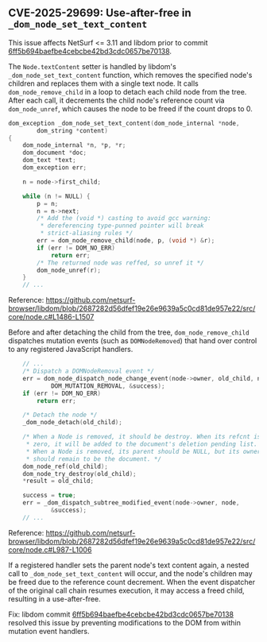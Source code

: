 ## CVE-2025-29699: Use-after-free in `_dom_node_set_text_content`

This issue affects NetSurf <= 3.11 and libdom prior to commit [6ff5b694baefbe4cebcbe42bd3cdc0657be70138](https://github.com/Fysac/libdom/commit/6ff5b694baefbe4cebcbe42bd3cdc0657be70138).

The `Node.textContent` setter is handled by libdom's `_dom_node_set_text_content` function, which removes the specified node's children and replaces them with a single text node. It calls `dom_node_remove_child` in a loop to detach each child node from the tree. After each call, it decrements the child node's reference count via `dom_node_unref`, which causes the node to be freed if the count drops to 0.

```c
dom_exception _dom_node_set_text_content(dom_node_internal *node,
		dom_string *content)
{
	dom_node_internal *n, *p, *r;
	dom_document *doc;
	dom_text *text;
	dom_exception err;

	n = node->first_child;

	while (n != NULL) {
		p = n;
		n = n->next;
		/* Add the (void *) casting to avoid gcc warning:
		 * dereferencing type-punned pointer will break 
		 * strict-aliasing rules */
		err = dom_node_remove_child(node, p, (void *) &r);
		if (err != DOM_NO_ERR)
			return err;
		/* The returned node was reffed, so unref it */
		dom_node_unref(r);
	}
    // ...
```

Reference: https://github.com/netsurf-browser/libdom/blob/2687282d56dfef19e26e9639a5c0cd81de957e22/src/core/node.c#L1486-L1507

Before and after detaching the child from the tree, `dom_node_remove_child` dispatches mutation events (such as `DOMNodeRemoved`) that hand over control to any registered JavaScript handlers.

```c
    // ...
	/* Dispatch a DOMNodeRemoval event */
	err = dom_node_dispatch_node_change_event(node->owner, old_child, node,
			DOM_MUTATION_REMOVAL, &success);
	if (err != DOM_NO_ERR)
		return err;

	/* Detach the node */
	_dom_node_detach(old_child);

	/* When a Node is removed, it should be destroy. When its refcnt is not 
	 * zero, it will be added to the document's deletion pending list. 
	 * When a Node is removed, its parent should be NULL, but its owner
	 * should remain to be the document. */
	dom_node_ref(old_child);
	dom_node_try_destroy(old_child);
	*result = old_child;

	success = true;
	err = _dom_dispatch_subtree_modified_event(node->owner, node,
			&success);
    // ...
```

Reference: https://github.com/netsurf-browser/libdom/blob/2687282d56dfef19e26e9639a5c0cd81de957e22/src/core/node.c#L987-L1006

If a registered handler sets the parent node's text content again, a nested call to `_dom_node_set_text_content` will occur, and the node's children may be freed due to the reference count decrement. When the event dispatcher of the original call chain resumes execution, it may access a freed child, resulting in a use-after-free.

Fix: libdom commit [6ff5b694baefbe4cebcbe42bd3cdc0657be70138](https://github.com/Fysac/libdom/commit/6ff5b694baefbe4cebcbe42bd3cdc0657be70138) resolved this issue by preventing modifications to the DOM from within mutation event handlers.
